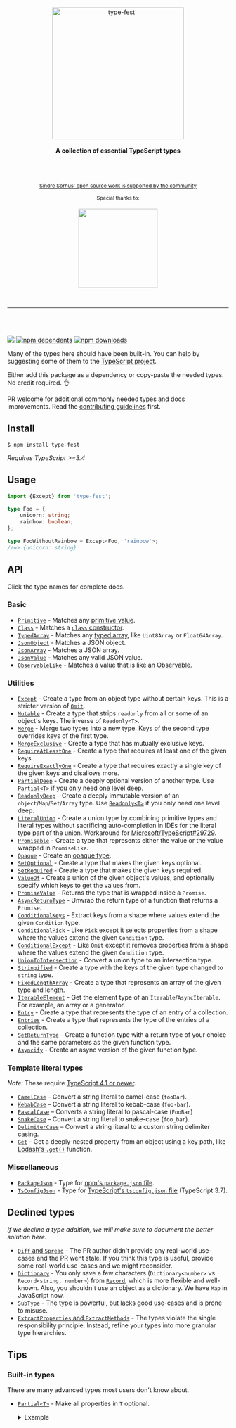 <div align="center">
	<br>
	<br>
	<img src="media/logo.svg" alt="type-fest" height="300">
	<br>
	<br>
	<b>A collection of essential TypeScript types</b>
	<br>
	<br>
	<br>
	<br>
	<div align="center">
		<p>
			<p>
				<sup>
					<a href="https://github.com/sponsors/sindresorhus">Sindre Sorhus' open source work is supported by the community</a>
				</sup>
			</p>
			<sup>Special thanks to:</sup>
			<br>
			<br>
			<a href="https://standardresume.co/tech">
				<img src="https://sindresorhus.com/assets/thanks/standard-resume-logo.svg" width="180"/>
			</a>
		</p>
	</div>
	<br>
	<hr>
</div>
<br>
<br>

[![](https://img.shields.io/badge/unicorn-approved-ff69b4.svg)](https://giphy.com/gifs/illustration-rainbow-unicorn-26AHG5KGFxSkUWw1i)
[![npm dependents](https://badgen.net/npm/dependents/type-fest)](https://www.npmjs.com/package/type-fest?activeTab=dependents) [![npm downloads](https://badgen.net/npm/dt/type-fest)](https://www.npmjs.com/package/type-fest)

Many of the types here should have been built-in. You can help by suggesting some of them to the [TypeScript project](https://github.com/Microsoft/TypeScript/blob/master/CONTRIBUTING.md).

Either add this package as a dependency or copy-paste the needed types. No credit required. 👌

PR welcome for additional commonly needed types and docs improvements. Read the [contributing guidelines](.github/contributing.md) first.

## Install

```
$ npm install type-fest
```

*Requires TypeScript >=3.4*

## Usage

```ts
import {Except} from 'type-fest';

type Foo = {
	unicorn: string;
	rainbow: boolean;
};

type FooWithoutRainbow = Except<Foo, 'rainbow'>;
//=> {unicorn: string}
```

## API

Click the type names for complete docs.

### Basic

- [`Primitive`](source/basic.d.ts) - Matches any [primitive value](https://developer.mozilla.org/en-US/docs/Glossary/Primitive).
- [`Class`](source/basic.d.ts) - Matches a [`class` constructor](https://developer.mozilla.org/en-US/docs/Web/JavaScript/Reference/Classes).
- [`TypedArray`](source/typed-array.d.ts) - Matches any [typed array](https://developer.mozilla.org/en-US/docs/Web/JavaScript/Reference/Global_Objects/TypedArray), like `Uint8Array` or `Float64Array`.
- [`JsonObject`](source/basic.d.ts) - Matches a JSON object.
- [`JsonArray`](source/basic.d.ts) - Matches a JSON array.
- [`JsonValue`](source/basic.d.ts) - Matches any valid JSON value.
- [`ObservableLike`](source/basic.d.ts) - Matches a value that is like an [Observable](https://github.com/tc39/proposal-observable).

### Utilities

- [`Except`](source/except.d.ts) - Create a type from an object type without certain keys. This is a stricter version of [`Omit`](https://www.typescriptlang.org/docs/handbook/release-notes/typescript-3-5.html#the-omit-helper-type).
- [`Mutable`](source/mutable.d.ts) - Create a type that strips `readonly` from all or some of an object's keys. The inverse of `Readonly<T>`.
- [`Merge`](source/merge.d.ts) - Merge two types into a new type. Keys of the second type overrides keys of the first type.
- [`MergeExclusive`](source/merge-exclusive.d.ts) - Create a type that has mutually exclusive keys.
- [`RequireAtLeastOne`](source/require-at-least-one.d.ts) - Create a type that requires at least one of the given keys.
- [`RequireExactlyOne`](source/require-exactly-one.d.ts) - Create a type that requires exactly a single key of the given keys and disallows more.
- [`PartialDeep`](source/partial-deep.d.ts) - Create a deeply optional version of another type. Use [`Partial<T>`](https://github.com/Microsoft/TypeScript/blob/2961bc3fc0ea1117d4e53bc8e97fa76119bc33e3/src/lib/es5.d.ts#L1401-L1406) if you only need one level deep.
- [`ReadonlyDeep`](source/readonly-deep.d.ts) - Create a deeply immutable version of an `object`/`Map`/`Set`/`Array` type. Use [`Readonly<T>`](https://github.com/Microsoft/TypeScript/blob/2961bc3fc0ea1117d4e53bc8e97fa76119bc33e3/src/lib/es5.d.ts#L1415-L1420) if you only need one level deep.
- [`LiteralUnion`](source/literal-union.d.ts) - Create a union type by combining primitive types and literal types without sacrificing auto-completion in IDEs for the literal type part of the union. Workaround for [Microsoft/TypeScript#29729](https://github.com/Microsoft/TypeScript/issues/29729).
- [`Promisable`](source/promisable.d.ts) - Create a type that represents either the value or the value wrapped in `PromiseLike`.
- [`Opaque`](source/opaque.d.ts) - Create an [opaque type](https://codemix.com/opaque-types-in-javascript/).
- [`SetOptional`](source/set-optional.d.ts) - Create a type that makes the given keys optional.
- [`SetRequired`](source/set-required.d.ts) - Create a type that makes the given keys required.
- [`ValueOf`](source/value-of.d.ts) - Create a union of the given object's values, and optionally specify which keys to get the values from.
- [`PromiseValue`](source/promise-value.d.ts) - Returns the type that is wrapped inside a `Promise`.
- [`AsyncReturnType`](source/async-return-type.d.ts) - Unwrap the return type of a function that returns a `Promise`.
- [`ConditionalKeys`](source/conditional-keys.d.ts) - Extract keys from a shape where values extend the given `Condition` type.
- [`ConditionalPick`](source/conditional-pick.d.ts) - Like `Pick` except it selects properties from a shape where the values extend the given `Condition` type.
- [`ConditionalExcept`](source/conditional-except.d.ts) - Like `Omit` except it removes properties from a shape where the values extend the given `Condition` type.
- [`UnionToIntersection`](source/union-to-intersection.d.ts) - Convert a union type to an intersection type.
- [`Stringified`](source/stringified.d.ts) - Create a type with the keys of the given type changed to `string` type.
- [`FixedLengthArray`](source/fixed-length-array.d.ts) - Create a type that represents an array of the given type and length.
- [`IterableElement`](source/iterable-element.d.ts) - Get the element type of an `Iterable`/`AsyncIterable`. For example, an array or a generator.
- [`Entry`](source/entry.d.ts) - Create a type that represents the type of an entry of a collection.
- [`Entries`](source/entries.d.ts) - Create a type that represents the type of the entries of a collection.
- [`SetReturnType`](source/set-return-type.d.ts) - Create a function type with a return type of your choice and the same parameters as the given function type.
- [`Asyncify`](source/asyncify.d.ts) - Create an async version of the given function type.

### Template literal types

*Note:* These require [TypeScript 4.1 or newer](https://devblogs.microsoft.com/typescript/announcing-typescript-4-1/#template-literal-types).

- [`CamelCase`](ts41/camel-case.d.ts) – Convert a string literal to camel-case (`fooBar`).
- [`KebabCase`](ts41/kebab-case.d.ts) – Convert a string literal to kebab-case (`foo-bar`).
- [`PascalCase`](ts41/pascal-case.d.ts) – Converts a string literal to pascal-case (`FooBar`)
- [`SnakeCase`](ts41/snake-case.d.ts) – Convert a string literal to snake-case (`foo_bar`).
- [`DelimiterCase`](ts41/delimiter-case.d.ts) – Convert a string literal to a custom string delimiter casing.
- [`Get`](ts41/get.d.ts) - Get a deeply-nested property from an object using a key path, like [Lodash's `.get()`](https://lodash.com/docs/latest#get) function.

### Miscellaneous

- [`PackageJson`](source/package-json.d.ts) - Type for [npm's `package.json` file](https://docs.npmjs.com/creating-a-package-json-file).
- [`TsConfigJson`](source/tsconfig-json.d.ts) - Type for [TypeScript's `tsconfig.json` file](https://www.typescriptlang.org/docs/handbook/tsconfig-json.html) (TypeScript 3.7).

## Declined types

*If we decline a type addition, we will make sure to document the better solution here.*

- [`Diff` and `Spread`](https://github.com/sindresorhus/type-fest/pull/7) - The PR author didn't provide any real-world use-cases and the PR went stale. If you think this type is useful, provide some real-world use-cases and we might reconsider.
- [`Dictionary`](https://github.com/sindresorhus/type-fest/issues/33) - You only save a few characters (`Dictionary<number>` vs `Record<string, number>`) from [`Record`](https://github.com/Microsoft/TypeScript/blob/2961bc3fc0ea1117d4e53bc8e97fa76119bc33e3/src/lib/es5.d.ts#L1429-L1434), which is more flexible and well-known. Also, you shouldn't use an object as a dictionary. We have `Map` in JavaScript now.
- [`SubType`](https://github.com/sindresorhus/type-fest/issues/22) - The type is powerful, but lacks good use-cases and is prone to misuse.
- [`ExtractProperties` and `ExtractMethods`](https://github.com/sindresorhus/type-fest/pull/4) - The types violate the single responsibility principle. Instead, refine your types into more granular type hierarchies.

## Tips

### Built-in types

There are many advanced types most users don't know about.

- [`Partial<T>`](https://github.com/Microsoft/TypeScript/blob/2961bc3fc0ea1117d4e53bc8e97fa76119bc33e3/src/lib/es5.d.ts#L1401-L1406) - Make all properties in `T` optional.
	<details>
	<summary>
			Example
	</summary>

	[Playground](https://www.typescriptlang.org/play/#code/JYOwLgpgTgZghgYwgAgHIHsAmEDC6QzADmyA3gLABQyycADnanALYQBcyAzmFKEQNxUaddFDAcQAV2YAjaIMoBfKlQQAbOJ05osEAIIMAQpOBrsUMkOR1eANziRkCfISKSoD4Pg4ZseAsTIALyW1DS0DEysHADkvvoMMQA0VsKi4sgAzAAMuVaKClY2wPaOknSYDrguADwA0sgQAB6QIJjaANYQAJ7oMDp+LsQAfAAUXd0cdUnI9mo+uv6uANp1ALoAlKHhyGAAFsCcAHTOAW4eYF4gyxNrwbNwago0ypRWp66jH8QcAApwYmAjxq8SWIy2FDCNDA3ToKFBQyIdR69wmfQG1TOhShyBgomQX3w3GQE2Q6IA8jIAFYQBBgI4TTiEs5bTQYsFInrLTbbHZOIlgZDlSqQABqj0kKBC3yINx6a2xfOQwH6o2FVXFaklwSCIUkbQghBAEEwENSfNOlykEGefNe5uhB2